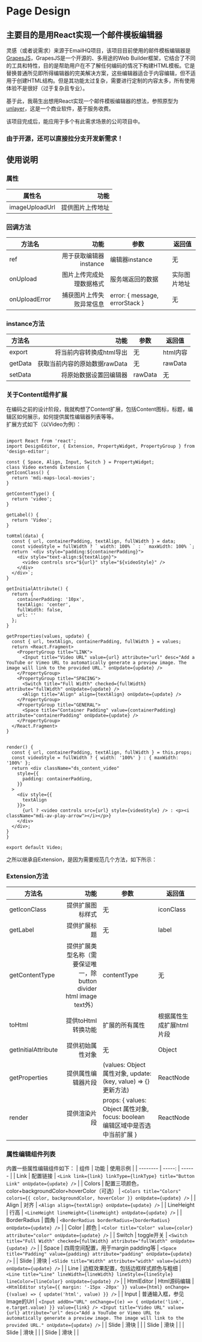 # Page Design 
## 主要目的是用React实现一个邮件模板编辑器
 灵感（或者说需求）来源于EmailHQ项目，该项目目前使用的邮件模板编辑器是[GrapesJS][1]，GrapesJS是一个开源的、多用途的Web Builder框架，它结合了不同的工具和特性，目的是帮助用户在不了解任何编码的情况下构建HTML模板。它是替换普通所见即所得编辑器的完美解决方案，这些编辑器适合于内容编辑，但不适用于创建HTML结构。但是其功能太过复杂，需要进行定制的内容太多，所有使用体验不是很好（过于复杂且专业）。
 
 基于此，我萌生出想用React实现一个邮件模板编辑器的想法，参照原型为[unlayer][2]，这是一个商业软件，基于服务收费。
 
 该项目完成后，能应用于多个有此需求场景的公司项目中。
### 由于开源，还可以直接拉分支开发新需求！

  [1]: https://grapesjs.com/
  [2]: https://unlayer.com/

  ## 使用说明
  ### 属性
|   属性名        |     功能    |
|   --------   |    -----:    |
|   imageUploadUrl     |     提供图片上传地址  |

  ### 回调方法
|   方法名        |     功能    |   参数    |   返回值    |
|   --------   |    -----:    |   -----   |   -----     |
|   ref     |     用于获取编辑器instance  |     编辑器instance    |   无    |
|   onUpload     |     图片上传完成处理数据格式  |    服务端返回的数据    |   实际图片地址    |
|   onUploadError     |     捕获图片上传失败异常信息  |   error: { message, errorStack }  |   无  |

  ### instance方法
|   方法名        |     功能    |   参数    |   返回值    |
|   --------   |    -----:    |   -----   |   -----     |
|   export     |     将当前内容转换成html导出  |     无    |   html内容    |
|   getData     |     获取当前内容的原始数据rawData  |    无    |   rawData    |
|   setData     |     将原始数据设置回编辑器  |   rawData  |   无  |

  ### 关于Content组件扩展

  在编码之前的设计阶段，我就构想了Content扩展，包括Content图标，标题，编辑区如何展示，如何提供属性编辑器列表等等。<br>
  扩展方式如下（以Video为例）：
  ```

import React from 'react';
import DesignEditor, { Extension, PropertyWidget, PropertyGroup } from 'design-editor';

const { Space, Align, Input, Switch } = PropertyWidget;
class Video extends Extension {
  getIconClass() {
    return 'mdi-maps-local-movies';
  }

  getContentType() {
    return 'video';
  }

  getLabel() {
    return 'Video';
  }

  toHtml(data) {
    const { url, containerPadding, textAlign, fullWidth } = data;
    const videoStyle = fullWidth ? ` width: 100% ` : ` maxWidth: 100% `;
    return `<div style="padding:${containerPadding}">
      <div style="text-align:${textAlign}">
        <video controls src="${url}" style="${videoStyle}" />
      </div>
    </div>`;
  }

  getInitialAttribute() {
    return {
      containerPadding: '10px',
      textAlign: 'center',
      fullWidth: false,
      url: ''
    };
  }

  getProperties(values, update) {
    const { url, textAlign, containerPadding, fullWidth } = values;
    return <React.Fragment>
      <PropertyGroup title="LINK">
        <Input title="Video URL" value={url} attribute="url" desc="Add a YouTube or Vimeo URL to automatically generate a preview image. The image will link to the provided URL." onUpdate={update} />
      </PropertyGroup>
      <PropertyGroup title="SPACING">
        <Switch title="Full Width" checked={fullWidth} attribute="fullWidth" onUpdate={update} />
        <Align title="Align" align={textAlign} onUpdate={update} />
      </PropertyGroup>
      <PropertyGroup title="GENERAL">
        <Space title="Container Padding" value={containerPadding} attribute="containerPadding" onUpdate={update} />
      </PropertyGroup>
    </React.Fragment>
  }


  render() {
    const { url, containerPadding, textAlign, fullWidth } = this.props;
    const videoStyle = fullWidth ? { width: '100%' } : { maxWidth: '100%' };
    return <div className="ds_content_video"
      style={{
        padding: containerPadding,
      }}
    >
      <div style={{
        textAlign
      }}>
        {url ? <video controls src={url} style={videoStyle} /> : <p><i className="mdi-av-play-arrow"></i></p>}
      </div>
    </div>;
  }
}

export default Video;

```

之所以继承自Extension，是因为需要规范几个方法，如下所示：
  ### Extension方法
|   方法名        |     功能    |   参数    |   返回值    |
|   --------   |    -----:    |   -----   |   -----     |
|   getIconClass     |     提供扩展图标样式  |     无    |   iconClass    |
|   getLabel     |     提供扩展标题  |    无    |   label    |
|   getContentType     |     提供扩展类型名称（需要保证唯一，除button divider html image text外）  |   contentType  |   无  |
|   toHtml     |     提供toHtml转换功能  |    扩展的所有属性    |   根据属性生成扩展html片段    |
|   getInitialAttribute     |     提供初始属性对象  |    无    |   Object    |
|   getProperties     |     提供属性编辑器片段  |    (values: Object 属性对象, update:(key, value) => {}  更新方法)    |   ReactNode    |
|   render     |     提供渲染片段  |    props: { values: Object 属性对象, focus: boolean 编辑区域中是否选中当前扩展 }    |   ReactNode    |

  ### 属性编辑组件列表
  内置一些属性编辑组件如下：
|   组件        |     功能    |   使用示例    |
|   --------   |    -----:    |   ------    |
|   Link     |     配置链接  |    ```<Link link={link} linkType={linkType} title="Button Link" onUpdate={update} />```    |
|   Colors     |     配置三项颜色，color+backgroundColor+hoverColor（可选）  |   ```<Colors title="Colors" colors={{ color, backgroundColor, hoverColor }} onUpdate={update} />```    |
|   Align     |     对齐  |   ```<Align align={textAlign} onUpdate={update} />```     |
|   LineHeight     |     行高  |   ```<LineHeight lineHeight={lineHeight} onUpdate={update} />```     |
|   BorderRadius     |     圆角  |    ```<BorderRadius borderRadius={borderRadius} onUpdate={update} />```    |
|   Color     |     颜色  |   ```<Color title="Color" value={color} attribute="color" onUpdate={update} />```     |
|   Switch     |     toggle开关  |    ```<Switch title="Full Width" checked={fullWidth} attribute="fullWidth" onUpdate={update} />```    |
|   Space     |     四周空间配置，用于margin padding等  |    ```<Space title="Padding" value={padding} attribute="padding" onUpdate={update} />```    |
|   Slide     |     滑块  |    ```<Slide title="Width" attribute="width" value={width} onUpdate={update} />```    |
|   Line     |     边框效果配置，包括边框样式颜色与粗细  |   ```<Line title="Line" lineWidth={lineWidth} lineStyle={lineStyle} lineColor={lineColor} onUpdate={update} />```     |
|   HtmlEditor     |     Html源码编辑  |    ```<HtmlEditor style={{ margin: '-15px -20px' }} value={html} onChange={(value) => { update('html', value) }} />```    |
|   Input     |     普通输入框，参见Image的Url  |     ```<Input addOn="URL" onChange={(e) => { onUpdate('link', e.target.value) }} value={link} /> <Input title="Video URL" value={url} attribute="url" desc="Add a YouTube or Vimeo URL to automatically generate a preview image. The image will link to the provided URL." onUpdate={update} />```   |
|   Slide     |     滑块  |        |
|   Slide     |     滑块  |        |
|   Slide     |     滑块  |        |
|   Slide     |     滑块  |        |